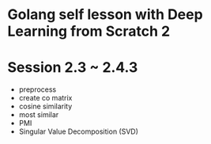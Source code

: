 # Golang self lesson with Deep Learning from Scratch 2
# Session 2.3 ~ 2.4.3

* preprocess
* create co matrix
* cosine similarity
* most similar
* PMI
* Singular Value Decomposition (SVD)
